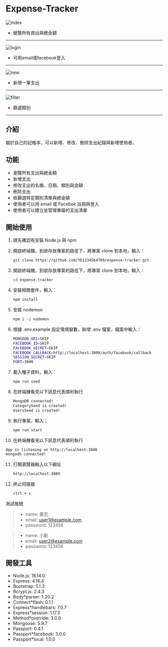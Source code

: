 # Expense-Tracker
![index](https://github.com/YD1234564789/expense-tracker/assets/67455167/e7aa9192-0e56-4b2b-ba5a-4d7d7937f6ab)
* 總覽所有資出與總金額
---
![login](https://github.com/YD1234564789/expense-tracker/assets/67455167/6c0933d6-7b03-4764-a6d5-b0dcef1f2992)
* 可用email或facebook登入
---
![new](https://github.com/YD1234564789/expense-tracker/assets/67455167/5ef6b61e-d077-4815-b2bb-1aecd0242dba)
* 新增一筆支出
---
![filter](https://github.com/YD1234564789/expense-tracker/assets/67455167/edc8a41e-b4f3-4550-8c1f-fcae74cd19a6)
* 篩選類別
---

## 介紹

屬於自己的記帳本，可以新增、修改、刪除支出紀錄與新增使用者。

## 功能

* 瀏覽所有支出與總金額
* 新增支出
* 修改支出的名稱、日期、類別與金額
* 刪除支出
* 依篩選特定類別清單與總金額
* 使用者可以用 email 或 Facebok 註冊與登入
* 使用者可以建立並管理專屬的支出清單

## 開始使用

1. 請先確認有安裝 Node.js 與 npm
2. 開啟終端機，到欲存放專案的路徑下，將專案 clone 到本地，輸入：

   ```bash
   git clone https://github.com/YD1234564789/expense-tracker.git
   ```
3. 開啟終端機，到欲存放專案的路徑下，將專案 clone 到本地，輸入：

   ```bash
   cd expense-tracker
   ```
   
4. 安裝相關套件，輸入：

   ```bash
   npm install
   ```

5. 安裝 nodemon 

   ```bash
   npm i -g nodemon
   ```

6. 根據 .env.example 設定環境變數，新增 .env 檔案，檔案中輸入：

   ```bash
   MONGODB_URI=SKIP
   FACEBOOK_ID=SKIP
   FACEBOOK_SECRET=SKIP
   FACEBOOK_CALLBACK=http://localhost:3000/auth/facebook/callback
   SESSION_SECRET=SKIP
   PORT=3000
   ```

7. 載入種子資料，輸入：

   ```bash
   npm run seed
   ```

8. 在終端機看見以下訊息代表順利執行

   ```bash
   MongoDB connected!
   CategorySeed is created!
   UsersSeed is created!
   ```
   
9. 執行專案，輸入：

   ```bash
   npm run start
   ```

10. 在終端機看見以下訊息代表順利執行

   ```bash
   App is listening on http://localhost:3000
   mongodb connected!
   ```

11. 打開瀏覽器輸入以下網址

    ```bash
    http://localhost:3000
    ```
12. 終止伺服器
    
    ```bash
    ctrl + c
    ```
    
測試帳號
   >* name: 廣志
   >* email: <user1@example.com>
   >* password: 123456

   >* name: 小新
   >* email: <user2@example.com>
   >* password: 123456

## 開發工具
* Node.js: 18.14.0
* Express: 4.16.4
* Bootstrap: 5.1.3
* Bcrypt.js: 2.4.3
* Body*parser: 1.20.2
* Connect*flash: 0.1.1
* Express*handlebars: 7.0.7
* Express*session: 1.17.3
* Method*override: 3.0.0
* Mongoose: 5.9.7
* Passport: 0.4.1
* Passport*facebook: 3.0.0
* Passport*local: 1.0.0
